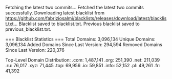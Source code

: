 Fetching the latest two commits...
Fetched the latest two commits successfully.
Downloading latest blacklist from https://github.com/fabriziosalmi/blacklists/releases/download/latest/blacklist.txt...
Blacklist saved to blacklist.txt.
Previous blacklist saved to previous_blacklist.txt.

=== Blacklist Statistics ===
Total Domains: 3,096,134
Unique Domains: 3,096,134
Added Domains Since Last Version: 294,594
Removed Domains Since Last Version: 220,376

Top-Level Domain Distribution:
  .com: 1,487,141
  .org: 251,390
  .net: 211,039
  .ru: 76,017
  .xyz: 71,445
  .top: 69,956
  .io: 59,851
  .info: 52,152
  .pl: 49,261
  .fr: 41,392
